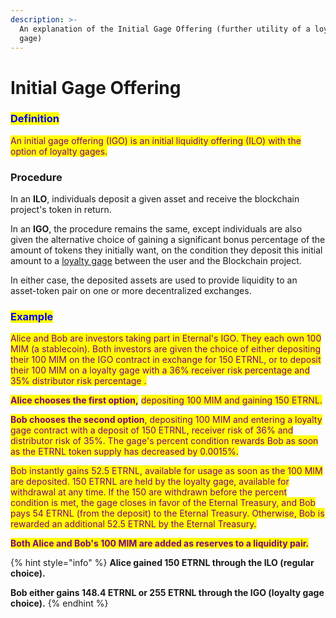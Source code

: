 ```yaml
---
description: >-
  An explanation of the Initial Gage Offering (further utility of a loyalty
  gage)
---
```


# Initial Gage Offering

### <mark style="color:blue;">Definition</mark>

<mark style="color:purple;">An initial gage offering (IGO) is an initial liquidity offering (ILO) with the option of loyalty gages.</mark>

### **Procedure**

In an **ILO**, individuals deposit a given asset and receive the blockchain project's token in return.&#x20;

In an **IGO**, the procedure remains the same, except individuals are also given the alternative choice of gaining a significant bonus percentage of the amount of tokens they initially want, on the condition they deposit this initial amount to a [loyalty gage](./) between the user and the Blockchain project.

In either case, the deposited assets are used to provide liquidity to an asset-token pair on one or more decentralized exchanges.&#x20;

### <mark style="color:blue;">Example</mark>

<mark style="color:purple;">Alice and Bob are investors taking part in Eternal's IGO. They each own 100 MIM (a stablecoin). Both investors are given the choice of either depositing their 100 MIM on the IGO contract in exchange for 150 ETRNL, or to deposit their 100 MIM on a loyalty gage with a 36% receiver risk percentage and 35% distributor risk percentage .</mark>&#x20;

<mark style="color:purple;">**Alice chooses the first option,**</mark> <mark style="color:purple;"></mark><mark style="color:purple;">depositing 100 MIM and gaining 150 ETRNL.</mark>

<mark style="color:purple;">**Bob chooses the second option**</mark><mark style="color:purple;">, depositing 100 MIM and entering a loyalty gage contract with a deposit of 150 ETRNL, receiver risk of 36% and distributor risk  of 35%. The gage's percent condition rewards Bob as soon as the ETRNL token supply has decreased by 0.0015%.</mark>&#x20;

<mark style="color:purple;">Bob instantly gains 52.5 ETRNL, available for usage as soon as the 100 MIM are deposited. 150 ETRNL are held by the loyalty gage, available for withdrawal at any time. If the 150 are withdrawn before the percent condition is met, the gage closes in favor of the Eternal Treasury, and Bob pays 54 ETRNL (from the deposit) to the Eternal Treasury. Otherwise, Bob is rewarded an additional 52.5 ETRNL by the Eternal Treasury.</mark>&#x20;

<mark style="color:purple;">**Both Alice and Bob's 100 MIM are added as reserves to a liquidity pair.**</mark>&#x20;

{% hint style="info" %}
**Alice gained 150 ETRNL through the ILO (regular choice).**&#x20;

**Bob either gains 148.4 ETRNL or 255 ETRNL through the IGO (loyalty gage choice).**&#x20;
{% endhint %}
